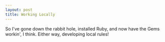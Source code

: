 ```yaml
---
layout: post
title: Working Locally
---
```


So I've gone down the rabbit hole, installed Ruby, and now have the Gems workin', I think.
Either way, developing local rules!
